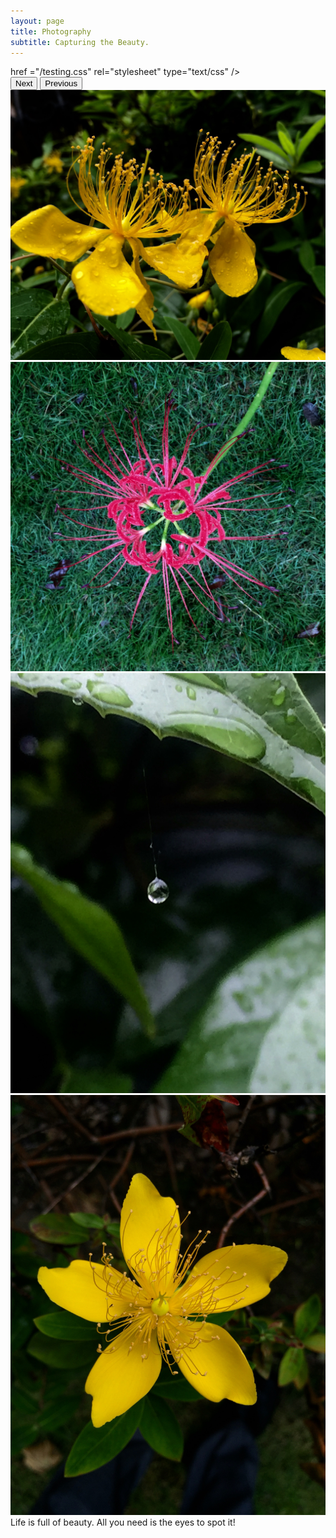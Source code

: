 ```yaml
---
layout: page
title: Photography
subtitle: Capturing the Beauty.
---
```

<html>
<link> href ="/testing.css" rel="stylesheet" type="text/css" />

<section class="demo">
  <button class="next">Next</button>
  <button class="prev">Previous</button>
  <div class="container">
    <div style="display: inline-block;">
      <img src="/img/PhotoGallery/金丝桃.jpeg"/>
    </div>
    <div>
     <img src="/img/PhotoGallery/WechatIMG38.jpeg"/>
    </div>
    <div>
      <img src="/img/PhotoGallery/蜘蛛絲上的露珠.jpeg"/>
    </div>
    <div>
      <img src="/img/PhotoGallery/WechatIMG39.jpeg"/>
    </div>
  </div>
</section>

<div class="explanation">
  Life is full of beauty. All you need is the eyes to spot it!
</div>

</html>

